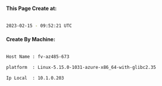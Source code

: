 
   
#### This Page Create at:

```bash

2023-02-15 - 09:52:21 UTC

```

#### Create By Machine:

```bash

Host Name : fv-az485-673

platform  : Linux-5.15.0-1031-azure-x86_64-with-glibc2.35

Ip Local  : 10.1.0.203

```

